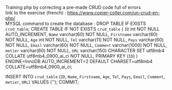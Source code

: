 Training php by correcting a pre-made CRUD code full of errors<br>
link to the exercise (french) : https://www.copier-coller.com/un-crud-en-php/<br>
MYSQL command to create the database :
DROP TABLE IF EXISTS `crud_table`;
CREATE TABLE IF NOT EXISTS `crud_table` (
`ID` int NOT NULL AUTO_INCREMENT,
`Name` varchar(60) NOT NULL,
`Firstname` varchar(60) NOT NULL,
`Age` int NOT NULL,
`Tel` varchar(11) NOT NULL,
`Pays` varchar(60) NOT NULL,
`Email` varchar(60) NOT NULL,
`Comment` varchar(1000) NOT NULL,
`metier` varchar(60) NOT NULL,
`URL` varchar(150) CHARACTER SET utf8mb4 COLLATE utf8mb4_0900_ai_ci NOT NULL,
PRIMARY KEY (`ID`)
) ENGINE=InnoDB AUTO_INCREMENT=2 DEFAULT CHARSET=utf8mb4 COLLATE=utf8mb4_0900_ai_ci;

INSERT INTO `crud_table` (`ID`, `Name`, `Firstname`, `Age`, `Tel`, `Pays`, `Email`, `Comment`, `metier`, `URL`) VALUES
('<!-- YOUR VALUES -->');
COMMIT;
